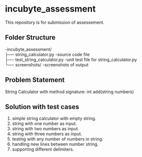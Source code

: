# incubyte_assessment
This repository is for submission of assessement.

## Folder Structure
-incubyte_assessment/   
├── string_calculator.py        -source code file   
├── test_string_calculator.py   -unit test file for string_calculator.py   
└── screenshots/                -screenshots of output   

## Problem Statement
String Calculator with method signature:    int add(string numbers)

## Solution with test cases

1. simple string calculator with empty string.
2. string with one number as input.
3. string with two numbers as input.
4. string with three numbers as input.
5. testing with any number of numbers in string.
6. handling new lines between number string.
7. supporting different delimiters.